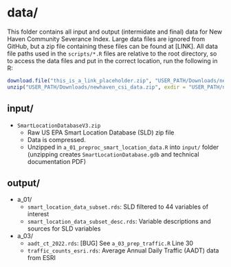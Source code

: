 # data/
This folder contains all input and output (intermidate and final) data for New Haven Community Severance Index. Large data files are ignored from GitHub, but a zip file containing these files can be found at [LINK]. All data file paths used in the `scripts/*.R` files are relative to the root directory, so to access the data files and put in the correct location, run the following in R:

```r
download.file("this_is_a_link_placeholder.zip", "USER_PATH/Downloads/newhaven_csi_data.zip")
unzip("USER_PATH/Downloads/newhaven_csi_data.zip", exdir = "USER_PATH/newhaven_csi/data/")
```

## input/
- `SmartLocationDatabaseV3.zip`
  - Raw US EPA Smart Location Database (SLD) zip file
  - Data is compressed.
  - Unzipped in `a_01_preproc_smart_location_data.R` into `input/` folder (unzipping creates `SmartLocationDatabase.gdb` and technical documentation PDF)

## output/
- a_01/
  - `smart_location_data_subset.rds`: SLD filtered to 44 variables of interest
  - `smart_location_data_subset_desc.rds`: Variable descriptions and sources for SLD variables
- a_03/
  - `aadt_ct_2022.rds`: [BUG] See `a_03_prep_traffic.R` Line 30
  - `traffic_counts_esri.rds`: Average Annual Daily Traffic (AADT) data from ESRI